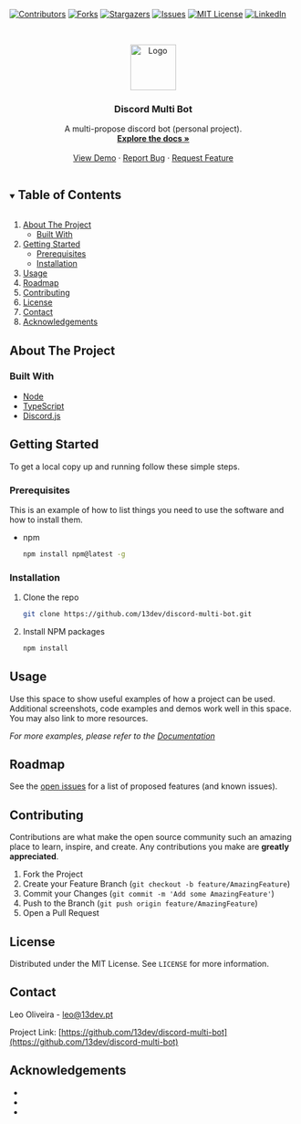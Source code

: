 [![Contributors][contributors-shield]][contributors-url]
[![Forks][forks-shield]][forks-url]
[![Stargazers][stars-shield]][stars-url]
[![Issues][issues-shield]][issues-url]
[![MIT License][license-shield]][license-url]
[![LinkedIn][linkedin-shield]][linkedin-url]


<br />
<p align="center">
  <a href="https://github.com/13dev/discord-multi-bot">
    <img src="images/logo.png" alt="Logo" width="80" height="80">
  </a>

<h3 align="center">Discord Multi Bot</h3>

  <p align="center">
    A multi-propose discord bot (personal project).
    <br />
    <a href="https://github.com/13dev/discord-multi-bot"><strong>Explore the docs »</strong></a>
    <br />
    <br />
    <a href="https://github.com/13dev/discord-multi-bot">View Demo</a>
    ·
    <a href="https://github.com/13dev/discord-multi-bot/issues">Report Bug</a>
    ·
    <a href="https://github.com/13dev/discord-multi-bot/issues">Request Feature</a>
  </p>


<!-- TABLE OF CONTENTS -->
<details open="open">
  <summary><h2 style="display: inline-block">Table of Contents</h2></summary>
  <ol>
    <li>
      <a href="#about-the-project">About The Project</a>
      <ul>
        <li><a href="#built-with">Built With</a></li>
      </ul>
    </li>
    <li>
      <a href="#getting-started">Getting Started</a>
      <ul>
        <li><a href="#prerequisites">Prerequisites</a></li>
        <li><a href="#installation">Installation</a></li>
      </ul>
    </li>
    <li><a href="#usage">Usage</a></li>
    <li><a href="#roadmap">Roadmap</a></li>
    <li><a href="#contributing">Contributing</a></li>
    <li><a href="#license">License</a></li>
    <li><a href="#contact">Contact</a></li>
    <li><a href="#acknowledgements">Acknowledgements</a></li>
  </ol>
</details>



<!-- ABOUT THE PROJECT -->
## About The Project

### Built With

* [Node]()
* [TypeScript]()
* [Discord.js]()



<!-- GETTING STARTED -->
## Getting Started

To get a local copy up and running follow these simple steps.

### Prerequisites

This is an example of how to list things you need to use the software and how to install them.
* npm
  ```sh
  npm install npm@latest -g
  ```

### Installation

1. Clone the repo
   ```sh
   git clone https://github.com/13dev/discord-multi-bot.git
   ```
2. Install NPM packages
   ```sh
   npm install
   ```



<!-- USAGE EXAMPLES -->
## Usage

Use this space to show useful examples of how a project can be used. Additional screenshots, code examples and demos work well in this space. You may also link to more resources.

_For more examples, please refer to the [Documentation](https://example.com)_



<!-- ROADMAP -->
## Roadmap

See the [open issues](https://github.com/13dev/discord-multi-bot/issues) for a list of proposed features (and known issues).



<!-- CONTRIBUTING -->
## Contributing

Contributions are what make the open source community such an amazing place to learn, inspire, and create. Any contributions you make are **greatly appreciated**.

1. Fork the Project
2. Create your Feature Branch (`git checkout -b feature/AmazingFeature`)
3. Commit your Changes (`git commit -m 'Add some AmazingFeature'`)
4. Push to the Branch (`git push origin feature/AmazingFeature`)
5. Open a Pull Request



<!-- LICENSE -->
## License

Distributed under the MIT License. See `LICENSE` for more information.



<!-- CONTACT -->
## Contact

Leo Oliveira - leo@13dev.pt

Project Link: [https://github.com/13dev/discord-multi-bot](https://github.com/13dev/discord-multi-bot)



<!-- ACKNOWLEDGEMENTS -->
## Acknowledgements

* []()
* []()
* []()




<!-- MARKDOWN LINKS & IMAGES -->
[contributors-shield]: https://img.shields.io/github/contributors/13dev/repo.svg?style=for-the-badge
[contributors-url]: https://github.com/13dev/discord-multi-bot/graphs/contributors
[forks-shield]: https://img.shields.io/github/forks/13dev/repo.svg?style=for-the-badge
[forks-url]: https://github.com/13dev/discord-multi-bot/network/members
[stars-shield]: https://img.shields.io/github/stars/13dev/repo.svg?style=for-the-badge
[stars-url]: https://github.com/13dev/discord-multi-bot/stargazers
[issues-shield]: https://img.shields.io/github/issues/13dev/repo.svg?style=for-the-badge
[issues-url]: https://github.com/13dev/discord-multi-bot/issues
[license-shield]: https://img.shields.io/github/license/13dev/repo.svg?style=for-the-badge
[license-url]: https://github.com/13dev/discord-multi-bot/blob/master/LICENSE.txt
[linkedin-shield]: https://img.shields.io/badge/-LinkedIn-black.svg?style=for-the-badge&logo=linkedin&colorB=555
[linkedin-url]: https://www.linkedin.com/in/leo-oliveira13
